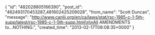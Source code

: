  {
   "id": "482028805166390",
   "post_id": "462493170453287_481602425209028",
   "from_name": "Scott Duncan",
   "message": "http://www.canlii.org/en/ca/laws/stat/rsc-1985-c-1-5th-supp/latest/rsc-1985-c-1-5th-supp.html\n\nAll AMENDMENTS to...NOTHING.",
   "created_time": "2013-02-17T08:08:35+0000"
 }
